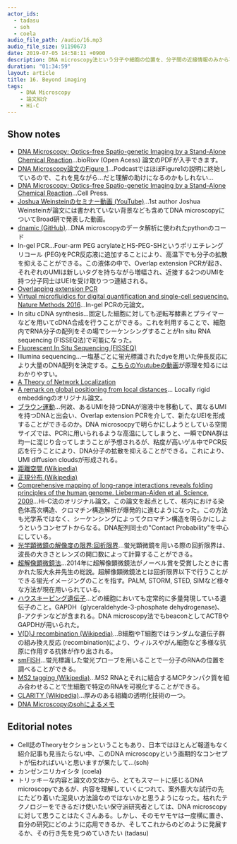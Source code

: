 ```yaml
---
actor_ids:
  - tadasu
  - soh
  - coela
audio_file_path: /audio/16.mp3
audio_file_size: 91190673
date: 2019-07-05 14:58:11 +0900
description: DNA microscopy法という分子や細胞の位置を、分子間の近接情報のみから再構成することができる新しい方法論について、原著論文とその周辺技術を中心に詳しく話しました。(出演：tadasu、soh、coela）
duration: "01:34:59"
layout: article
title: 16. Beyond imaging
tags: 
    - DNA Microscopy
    - 論文紹介
    - Hi-C
---
```


## Show notes
- [DNA Microscopy: Optics-free Spatio-genetic Imaging by a Stand-Alone Chemical Reaction](https://www.biorxiv.org/content/10.1101/471219v1)...bioRixv (Open Acess) 論文のPDFが入手できます。
- [DNA Microscopy論文のFigure 1](https://www.biorxiv.org/content/biorxiv/early/2018/11/19/471219/F1.large.jpg)...PodcastではほぼFigure1の説明に終始しているので、これを見ながら...だと理解の助けになるのかもしれない...
- [DNA Microscopy: Optics-free Spatio-genetic Imaging by a Stand-Alone Chemical Reaction](https://www.sciencedirect.com/science/article/pii/S0092867419305471)...Cell Press.
- [Joshua Weinsteinのセミナー動画 (YouTube)](https://www.youtube.com/watch?v=hrqU2RP_9rc)...1st author Joshua Weinsteinが論文には書かれていない背景なども含めてDNA microscopyについてBroad研で発表した動画。
- [dnamic (GitHub)](https://github.com/jaweinst/dnamic)...DNA microscopyのデータ解析に使われたpythonのコード
- In-gel PCR...Four-arm PEG acrylateとHS-PEG-SHというポリエチレングリコール (PEG)をPCR反応液に追加することにより、高温下でも分子の拡散を抑えることができる。この液体の中で、Overlap extension PCRが起き、それぞれのUMIは新しいタグを持ちながら増幅され、近接する2つのUMIを持つ分子同士はUEIを受け取りつつ連結される。
- [Overlapping extension PCR](https://en.wikipedia.org/wiki/Overlap_extension_polymerase_chain_reaction)
- [Virtual microfluidics for digital quantification and single-cell sequencing. Nature Methods 2016](https://www.nature.com/articles/nmeth.3955)...In-gel PCRの元論文。
- In situ cDNA synthesis...固定した細胞に対しても逆転写酵素とプライマーなどを用いてcDNA合成を行うことができる。これを利用することで、細胞内でRNA分子の配列をその場でシーケンシングすることがIn situ RNA sequencing (FISSEQ法)で可能になった。
- [Fluorescent In Situ Sequencing (FISSEQ)](https://wyss.harvard.edu/technology/fluorescent-in-situ-sequencing-fisseq/)
- Illumina sequencing...一塩基ごとに蛍光標識されたdyeを用いた伸長反応により大量のDNA配列を決定する。[こちらのYoutubeの動画](https://www.youtube.com/watch?v=fCd6B5HRaZ8)が原理を知るにはわかりやすい。
- [A Theory of Network Localization](https://ieeexplore.ieee.org/document/1717436)
- [A remark on global positioning from local distances](https://www.pnas.org/content/105/28/9507)... Locally rigid embeddingのオリジナル論文。
- [ブラウン運動](https://ja.wikipedia.org/wiki/%E3%83%96%E3%83%A9%E3%82%A6%E3%83%B3%E9%81%8B%E5%8B%95)...何故、あるUMIを持つDNAが溶液中を移動して、異なるUMIを持つDNAと出会い、Overlap extension PCRを介して、新たなUEIを形成することができるのか。DNA microsocpyで明らかにしようとしている空間サイズでは、PCRに用いられるような高温にしてしまうと、一瞬でDNA群は均一に混じり合ってしまうことが予想されるが、粘度が高いゲル中でPCR反応を行うことにより、DNA分子の拡散を抑えることができる。これにより、UMI diffusion cloudsが形成される。
- [距離空間 (Wikipedia)](https://ja.wikipedia.org/wiki/%E8%B7%9D%E9%9B%A2%E7%A9%BA%E9%96%93)
- [正規分布 (Wikipedia)](https://ja.wikipedia.org/wiki/%E6%AD%A3%E8%A6%8F%E5%88%86%E5%B8%83)
- [Comprehensive mapping of long-range interactions reveals folding principles of the human genome. Lieberman-Aiden et al. Science, 2009](https://www.ncbi.nlm.nih.gov/pubmed/19815776)...Hi-C法のオリジナル論文。この論文を起点として、核内における染色体高次構造、クロマチン構造解析が爆発的に進むようになった。この方法も光学系ではなく、シーケンシングによってクロマチン構造を明らかにしようというコンセプトからなる。DNA配列同士の"Contact Probability"を中心にしている。
- [光学顕微鏡の解像度の限界:回折限界](http://www.microscope.jp/knowledge/01-4.html)...蛍光顕微鏡を用いる際の回折限界は、波長の大きさとレンズの開口数によって計算することができる。
- [超解像顕微鏡法](https://www.sanken.osaka-u.ac.jp/labs/bse/6912kagaku_nagai-1.pdf)...2014年に超解像顕微鏡法がノーベル賞を受賞したときに書かれた阪大永井先生の総説。超解像顕微鏡法とは回折限界以下で行うことができる蛍光イメージングのことを指す。PALM, STORM, STED, SIMなど様々な方法が現在用いられている。
- [ハウスキーピング遺伝子](https://www.yodosha.co.jp/jikkenigaku/keyword/279.html)...どの細胞においても定常的に多量発現している遺伝子のこと。GAPDH（glyceraldehyde-3-phosphate dehydrogenase)、β-アクチンなどが含まれる。DNA microscopy法でもbeaconとしてACTBやGAPDHが用いられた。
- [V(D)J recombination (Wikipedia)](https://en.wikipedia.org/wiki/V(D)J_recombination)...B細胞やT細胞ではランダムな遺伝子群の組み換え反応 (recombination)により、ウィルスやがん細胞など多様な抗原に作用する抗体が作り出される。
- [smFISH](https://bio-protocol.org/e3070)...蛍光標識した蛍光プローブを用いることで一分子のRNAの位置を調べることができる。
- [MS2 tagging (Wikipedia)](https://en.wikipedia.org/wiki/MS2_tagging)...MS2 RNAとそれに結合するMCPタンパク質を組み合わせることで生細胞で特定のRNAを可視化することができる。
- [CLARITY (Wikipedia)](https://en.wikipedia.org/wiki/CLARITY)...厚みのある組織の透明化技術の一つ。
- [DNA Microscopyのsohによるメモ](https://gist.github.com/soh-i/9f0f41e8d89ed0826de2b97296ac1d5b)

## Editorial notes
- Cell誌のTheoryセクションということもあり、日本ではほとんど報道もなく紹介記事も見当たらない中、このDNA microscopyという画期的なコンセプトが伝わればいいと思いますが果たして...(soh)
- カンゼンニリカイシタ (coela)
- トリッキーな内容と論文の文体から、とてもスマートに感じるDNA microscopyであるが、内容を理解していくにつれて、案外膨大な試行の先にたどり着いた泥臭い方法論なのではないかと思うようになった。枯れたテクノロジーをできるだけ使いたい保守派研究者としては、DNA microscopyに対して思うことはたくさんある。しかし、そのモヤモヤは一度横に置き、自分の研究にどのように応用できるか、そしてこれからのどのように発展するか、その行き先を見つめていきたい (tadasu)
